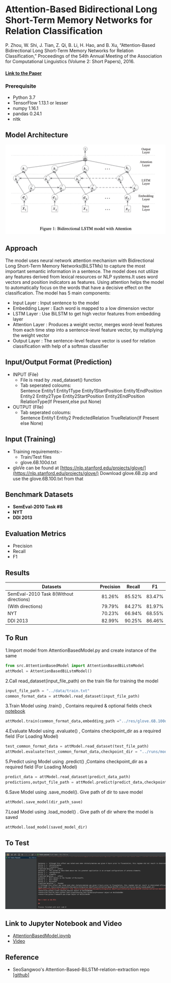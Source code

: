 # Attention-Based Bidirectional Long Short-Term Memory Networks for Relation Classification
P. Zhou, W. Shi, J. Tian, Z. Qi, B. Li, H. Hao, and B. Xu, “Attention-Based Bidirectional Long Short-Term Memory Networks for Relation Classification,” Proceedings of the 54th Annual Meeting of the Association for Computational Linguistics (Volume 2: Short Papers), 2016.

#### [Link to the Paper](https://www.aclweb.org/anthology/P16-2034)

### Prerequisite
*   Python 3.7
*   TensorFlow 1.13.1 or lesser
*   numpy 1.16.1
*   pandas 0.24.1
* nltk

## Model Architecture
![](./photos/model_1.png)

## Approach


The model uses neural network attention mechanism with Bidirectional Long Short-Term Memory Networks(BiLSTMs) to capture
the most important semantic information in a sentence. The model does not utilize any features derived from lexical resources or NLP systems.It uses word vectors and position indicators as features.
Using attention helps the model to automatically focus on the words that have a decisive effect on the classification. The model has 5 main components: 
* Input Layer : Input sentence to the model
* Embedding Layer : Each word is mapped to a low dimension vector
* LSTM Layer : Use BiLSTM to get high vector features from embedding layer
* Attention Layer : Produces a weight vector, merges word-level features from each time step into 
a sentence-level feature vector, by multiplying the weight vector
* Output Layer : The sentence-level feature vector is used for relation classification with help of a softmax classifier

## Input/Output Format (Prediction)
* INPUT (File)
    * File is read by .read_dataset() function
    * Tab seperated coloums: <br>
    Sentence    Entity1 Entity1Type Entity1StartPosition	Entity1EndPosition	Entity2	Entity2Type	Entity2StartPosition	Entity2EndPosition	RelationType(If Present,else put None)
* OUTPUT (FIle)
    * Tab seperated coloums:<br>
    Sentence Entity1 Entity2 PredictedRelation TrueRelation(If Present else None)
    
## Input (Training)
* Training requirements:- 
    * Train/Test files
    * glove.6B.100d.txt
* gloVe can be found at [https://nlp.stanford.edu/projects/glove/](https://nlp.stanford.edu/projects/glove/) Download glove.6B.zip and use the glove.6B.100.txt from that

## Benchmark Datasets
* **SemEval-2010 Task #8**
* **NYT**
* **DDI 2013**

## Evaluation Metrics
* Precision
* Recall
* F1
## Results



  | Datasets           | Precision           | Recall              | F1                   |
  |--------------------|:-------------------:|:-------------------:|:--------------------:|
  |SemEval-2010 Task 8(Without directions)  |  81.26%             | 85.52%              |83.47%
  |(With directions)   |  79.79%             | 84.27%              | 81.97%
  |NYT                 |70.23%               | 66.94%              |68.55%|  
  |DDI 2013            |82.99%               |90.25%               |86.46%|



## To Run

1.Import model from AttentionBasedModel.py and create instance of the same

```python
from src.AttentionBasedModel import AttentionBasedBiLstmModel
attModel = AttentionBasedBiLstmModel()

```
2.Call read_dataset(input_file_path) on the train file for training the model
```python
input_file_path = "../data/train.txt"
common_format_data = attModel.read_dataset(input_file_path)
```

3.Train Model using .train() , Contains required & optional fields check [notebook](./JupyterNotebook/AttentionBasedModel.ipynb)

```python
attModel.train(common_format_data,embedding_path ="../res/glove.6B.100d.txt")
```

4.Evaluate Model using .evaluate() , Contains checkpoint_dir as a required field (For Loading Model)

```python 
test_common_format_data = attModel.read_dataset(test_file_path)
attModel.evaluate(test_common_format_data,checkpoint_dir = "../runs/models/checkpoints")
```

5.Predict using Model using .predict() ,Contains checkpoint_dir as a required field (For Loading Model)

```python 
predict_data = attModel.read_dataset(predict_data_path)
predictions,output_file_path = attModel.predict(predict_data,checkpoint_dir = "../runs/models/checkpoints")
```
6.Save Model using .save_model(). Give path of dir to save model
```python 
attModel.save_model(dir_path_save)
```
7.Load Model using .load_model() . Give path of dir where the model is saved
```python 
attModel.load_model(saved_model_dir)
```

## To Test
![](./photos/test_case.png)

## Link to Jupyter Notebook and Video
* [AttentionBasedModel.ipynb](./JupyterNotebook/AttentionBasedModel.ipynb)
* [Video](https://youtu.be/OY0_Bhx6lcU)

## Reference
* SeoSangwoo's Attention-Based-BiLSTM-relation-extraction repo [[github]](https://github.com/SeoSangwoo/Attention-Based-BiLSTM-relation-extraction)


